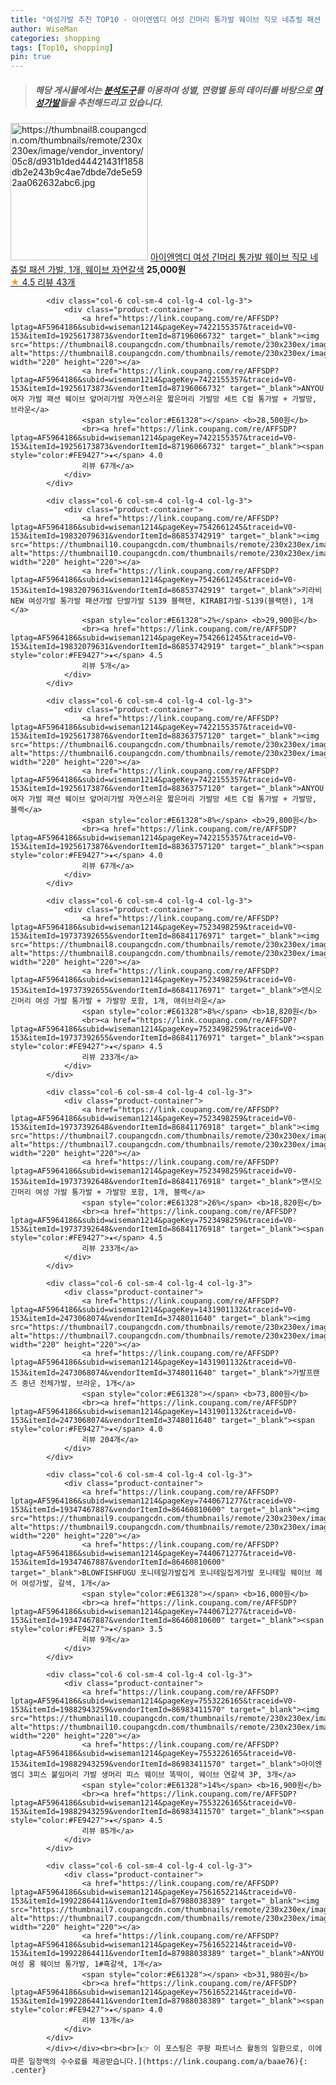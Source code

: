 ```yaml
---
title: "여성가발 추천 TOP10 - 아이엔엠디 여성 긴머리 통가발 웨이브 직모 네츄럴 패션 가발, 1개, 웨이브 자연갈색"
author: WiseMan
categories: shopping
tags: [Top10, shopping]
pin: true
---
```


> ##### 해당 게시물에서는 [**분석도구**](https://itemscout.io/)를 이용하여 **성별**, **연령별** 등의 데이터를 바탕으로 [**여성가발**](https://link.coupang.com/a/baae76)들을 추천해드리고 있습니다.
<div class="container"><div class="row">
            <div class="col-6 col-sm-4 col-lg-4 col-lg-3">
                <div class="product-container">
                    <a href="https://link.coupang.com/re/AFFSDP?lptag=AF5964186&subid=wiseman1214&pageKey=7718867301&traceid=V0-153&itemId=20710118058&vendorItemId=87781185204" target="_blank"><img src="https://thumbnail8.coupangcdn.com/thumbnails/remote/230x230ex/image/vendor_inventory/05c8/d931b1ded44421431f1858db2e243b9c4ae7dbde7de5e592aa062632abc6.jpg" alt="https://thumbnail8.coupangcdn.com/thumbnails/remote/230x230ex/image/vendor_inventory/05c8/d931b1ded44421431f1858db2e243b9c4ae7dbde7de5e592aa062632abc6.jpg" width="220" height="220"></a>
                    <a href="https://link.coupang.com/re/AFFSDP?lptag=AF5964186&subid=wiseman1214&pageKey=7718867301&traceid=V0-153&itemId=20710118058&vendorItemId=87781185204" target="_blank">아이엔엠디 여성 긴머리 통가발 웨이브 직모 네츄럴 패션 가발, 1개, 웨이브 자연갈색</a>
                    <span style="color:#E61328"></span> <b>25,000원</b>
                    <br><a href="https://link.coupang.com/re/AFFSDP?lptag=AF5964186&subid=wiseman1214&pageKey=7718867301&traceid=V0-153&itemId=20710118058&vendorItemId=87781185204" target="_blank"><span style="color:#FE9427">★</span> 4.5
                    리뷰 43개</a>
                </div>
            </div>
            
            <div class="col-6 col-sm-4 col-lg-4 col-lg-3">
                <div class="product-container">
                    <a href="https://link.coupang.com/re/AFFSDP?lptag=AF5964186&subid=wiseman1214&pageKey=7422155357&traceid=V0-153&itemId=19256173873&vendorItemId=87196066732" target="_blank"><img src="https://thumbnail8.coupangcdn.com/thumbnails/remote/230x230ex/image/vendor_inventory/8dda/6bcaa6edaefaea72cd7049c4599d6e73ecf4fb9d26959b92749a12506231.jpg" alt="https://thumbnail8.coupangcdn.com/thumbnails/remote/230x230ex/image/vendor_inventory/8dda/6bcaa6edaefaea72cd7049c4599d6e73ecf4fb9d26959b92749a12506231.jpg" width="220" height="220"></a>
                    <a href="https://link.coupang.com/re/AFFSDP?lptag=AF5964186&subid=wiseman1214&pageKey=7422155357&traceid=V0-153&itemId=19256173873&vendorItemId=87196066732" target="_blank">ANYOU 여자 가발 패션 웨이브 앞머리가발 자연스러운 짧은머리 가발망 세트 C컬 통가발 + 가발망, 브라운</a>
                    <span style="color:#E61328"></span> <b>28,500원</b>
                    <br><a href="https://link.coupang.com/re/AFFSDP?lptag=AF5964186&subid=wiseman1214&pageKey=7422155357&traceid=V0-153&itemId=19256173873&vendorItemId=87196066732" target="_blank"><span style="color:#FE9427">★</span> 4.0
                    리뷰 67개</a>
                </div>
            </div>
            
            <div class="col-6 col-sm-4 col-lg-4 col-lg-3">
                <div class="product-container">
                    <a href="https://link.coupang.com/re/AFFSDP?lptag=AF5964186&subid=wiseman1214&pageKey=7542661245&traceid=V0-153&itemId=19832079631&vendorItemId=86853742919" target="_blank"><img src="https://thumbnail10.coupangcdn.com/thumbnails/remote/230x230ex/image/vendor_inventory/930e/db978fb8fce05f6f8995b1d3cdf923f24a77e226b8a43f7dfe2356be8cc3.jpg" alt="https://thumbnail10.coupangcdn.com/thumbnails/remote/230x230ex/image/vendor_inventory/930e/db978fb8fce05f6f8995b1d3cdf923f24a77e226b8a43f7dfe2356be8cc3.jpg" width="220" height="220"></a>
                    <a href="https://link.coupang.com/re/AFFSDP?lptag=AF5964186&subid=wiseman1214&pageKey=7542661245&traceid=V0-153&itemId=19832079631&vendorItemId=86853742919" target="_blank">키라비 NEW 여성가발 통가발 패션가발 단발가발 S139 블랙탠, KIRABI가발-S139(블랙탠), 1개</a>
                    <span style="color:#E61328">2%</span> <b>29,900원</b>
                    <br><a href="https://link.coupang.com/re/AFFSDP?lptag=AF5964186&subid=wiseman1214&pageKey=7542661245&traceid=V0-153&itemId=19832079631&vendorItemId=86853742919" target="_blank"><span style="color:#FE9427">★</span> 4.5
                    리뷰 5개</a>
                </div>
            </div>
            
            <div class="col-6 col-sm-4 col-lg-4 col-lg-3">
                <div class="product-container">
                    <a href="https://link.coupang.com/re/AFFSDP?lptag=AF5964186&subid=wiseman1214&pageKey=7422155357&traceid=V0-153&itemId=19256173876&vendorItemId=88363757120" target="_blank"><img src="https://thumbnail6.coupangcdn.com/thumbnails/remote/230x230ex/image/vendor_inventory/76c1/6287aab986a1899bd6b0d214ae88e39e1cd8de7483903f9c299f7996e723.jpg" alt="https://thumbnail6.coupangcdn.com/thumbnails/remote/230x230ex/image/vendor_inventory/76c1/6287aab986a1899bd6b0d214ae88e39e1cd8de7483903f9c299f7996e723.jpg" width="220" height="220"></a>
                    <a href="https://link.coupang.com/re/AFFSDP?lptag=AF5964186&subid=wiseman1214&pageKey=7422155357&traceid=V0-153&itemId=19256173876&vendorItemId=88363757120" target="_blank">ANYOU 여자 가발 패션 웨이브 앞머리가발 자연스러운 짧은머리 가발망 세트 C컬 통가발 + 가발망, 블랙</a>
                    <span style="color:#E61328">8%</span> <b>29,800원</b>
                    <br><a href="https://link.coupang.com/re/AFFSDP?lptag=AF5964186&subid=wiseman1214&pageKey=7422155357&traceid=V0-153&itemId=19256173876&vendorItemId=88363757120" target="_blank"><span style="color:#FE9427">★</span> 4.0
                    리뷰 67개</a>
                </div>
            </div>
            
            <div class="col-6 col-sm-4 col-lg-4 col-lg-3">
                <div class="product-container">
                    <a href="https://link.coupang.com/re/AFFSDP?lptag=AF5964186&subid=wiseman1214&pageKey=7523498259&traceid=V0-153&itemId=19737392655&vendorItemId=86841176971" target="_blank"><img src="https://thumbnail8.coupangcdn.com/thumbnails/remote/230x230ex/image/vendor_inventory/936a/20927f9987ee10589b38e0b3604a00f380ff6809fe6cefb603ef635aa1c0.jpg" alt="https://thumbnail8.coupangcdn.com/thumbnails/remote/230x230ex/image/vendor_inventory/936a/20927f9987ee10589b38e0b3604a00f380ff6809fe6cefb603ef635aa1c0.jpg" width="220" height="220"></a>
                    <a href="https://link.coupang.com/re/AFFSDP?lptag=AF5964186&subid=wiseman1214&pageKey=7523498259&traceid=V0-153&itemId=19737392655&vendorItemId=86841176971" target="_blank">앤시오 긴머리 여성 가발 통가발 + 가발망 포함, 1개, 애쉬브라운</a>
                    <span style="color:#E61328">8%</span> <b>18,820원</b>
                    <br><a href="https://link.coupang.com/re/AFFSDP?lptag=AF5964186&subid=wiseman1214&pageKey=7523498259&traceid=V0-153&itemId=19737392655&vendorItemId=86841176971" target="_blank"><span style="color:#FE9427">★</span> 4.5
                    리뷰 233개</a>
                </div>
            </div>
            
            <div class="col-6 col-sm-4 col-lg-4 col-lg-3">
                <div class="product-container">
                    <a href="https://link.coupang.com/re/AFFSDP?lptag=AF5964186&subid=wiseman1214&pageKey=7523498259&traceid=V0-153&itemId=19737392648&vendorItemId=86841176918" target="_blank"><img src="https://thumbnail7.coupangcdn.com/thumbnails/remote/230x230ex/image/vendor_inventory/3b0a/e8a8ff0b2bb85b8b924c2709483d7cf1a980d7b7870dd2a70c9d64d88b4e.jpg" alt="https://thumbnail7.coupangcdn.com/thumbnails/remote/230x230ex/image/vendor_inventory/3b0a/e8a8ff0b2bb85b8b924c2709483d7cf1a980d7b7870dd2a70c9d64d88b4e.jpg" width="220" height="220"></a>
                    <a href="https://link.coupang.com/re/AFFSDP?lptag=AF5964186&subid=wiseman1214&pageKey=7523498259&traceid=V0-153&itemId=19737392648&vendorItemId=86841176918" target="_blank">앤시오 긴머리 여성 가발 통가발 + 가발망 포함, 1개, 블랙</a>
                    <span style="color:#E61328">26%</span> <b>18,820원</b>
                    <br><a href="https://link.coupang.com/re/AFFSDP?lptag=AF5964186&subid=wiseman1214&pageKey=7523498259&traceid=V0-153&itemId=19737392648&vendorItemId=86841176918" target="_blank"><span style="color:#FE9427">★</span> 4.5
                    리뷰 233개</a>
                </div>
            </div>
            
            <div class="col-6 col-sm-4 col-lg-4 col-lg-3">
                <div class="product-container">
                    <a href="https://link.coupang.com/re/AFFSDP?lptag=AF5964186&subid=wiseman1214&pageKey=1431901132&traceid=V0-153&itemId=2473068074&vendorItemId=3748011640" target="_blank"><img src="https://thumbnail7.coupangcdn.com/thumbnails/remote/230x230ex/image/vendor_inventory/88a7/67e1f20a5aff67213705c7975bf96ff742de35c5926f5e3d2f6fcbcfea3f.jpg" alt="https://thumbnail7.coupangcdn.com/thumbnails/remote/230x230ex/image/vendor_inventory/88a7/67e1f20a5aff67213705c7975bf96ff742de35c5926f5e3d2f6fcbcfea3f.jpg" width="220" height="220"></a>
                    <a href="https://link.coupang.com/re/AFFSDP?lptag=AF5964186&subid=wiseman1214&pageKey=1431901132&traceid=V0-153&itemId=2473068074&vendorItemId=3748011640" target="_blank">가발프랜즈 중년 전체가발, 브라운, 1개</a>
                    <span style="color:#E61328"></span> <b>73,800원</b>
                    <br><a href="https://link.coupang.com/re/AFFSDP?lptag=AF5964186&subid=wiseman1214&pageKey=1431901132&traceid=V0-153&itemId=2473068074&vendorItemId=3748011640" target="_blank"><span style="color:#FE9427">★</span> 4.0
                    리뷰 204개</a>
                </div>
            </div>
            
            <div class="col-6 col-sm-4 col-lg-4 col-lg-3">
                <div class="product-container">
                    <a href="https://link.coupang.com/re/AFFSDP?lptag=AF5964186&subid=wiseman1214&pageKey=7440671277&traceid=V0-153&itemId=19347467887&vendorItemId=86460810600" target="_blank"><img src="https://thumbnail9.coupangcdn.com/thumbnails/remote/230x230ex/image/vendor_inventory/4808/3116996bc226ff8d733b4ef33f2ae0de10874cef330227fb98a73ff51259.jpg" alt="https://thumbnail9.coupangcdn.com/thumbnails/remote/230x230ex/image/vendor_inventory/4808/3116996bc226ff8d733b4ef33f2ae0de10874cef330227fb98a73ff51259.jpg" width="220" height="220"></a>
                    <a href="https://link.coupang.com/re/AFFSDP?lptag=AF5964186&subid=wiseman1214&pageKey=7440671277&traceid=V0-153&itemId=19347467887&vendorItemId=86460810600" target="_blank">BLOWFISHFUGU 포니테일가발집게 포니테일집게가발 포니테일 웨이브 헤어 여성가발, 갈색, 1개</a>
                    <span style="color:#E61328"></span> <b>16,000원</b>
                    <br><a href="https://link.coupang.com/re/AFFSDP?lptag=AF5964186&subid=wiseman1214&pageKey=7440671277&traceid=V0-153&itemId=19347467887&vendorItemId=86460810600" target="_blank"><span style="color:#FE9427">★</span> 3.5
                    리뷰 9개</a>
                </div>
            </div>
            
            <div class="col-6 col-sm-4 col-lg-4 col-lg-3">
                <div class="product-container">
                    <a href="https://link.coupang.com/re/AFFSDP?lptag=AF5964186&subid=wiseman1214&pageKey=7553226165&traceid=V0-153&itemId=19882943259&vendorItemId=86983411570" target="_blank"><img src="https://thumbnail10.coupangcdn.com/thumbnails/remote/230x230ex/image/vendor_inventory/b763/359c7edb1f86c6e9731b8ff77ec9f8a1959b554888a2ec253f5766530e8b.jpg" alt="https://thumbnail10.coupangcdn.com/thumbnails/remote/230x230ex/image/vendor_inventory/b763/359c7edb1f86c6e9731b8ff77ec9f8a1959b554888a2ec253f5766530e8b.jpg" width="220" height="220"></a>
                    <a href="https://link.coupang.com/re/AFFSDP?lptag=AF5964186&subid=wiseman1214&pageKey=7553226165&traceid=V0-153&itemId=19882943259&vendorItemId=86983411570" target="_blank">아이엔엠디 3피스 붙임머리 가발 생머리 피스 웨이브 똑딱이, 웨이브 연갈색 3P, 3개</a>
                    <span style="color:#E61328">14%</span> <b>16,900원</b>
                    <br><a href="https://link.coupang.com/re/AFFSDP?lptag=AF5964186&subid=wiseman1214&pageKey=7553226165&traceid=V0-153&itemId=19882943259&vendorItemId=86983411570" target="_blank"><span style="color:#FE9427">★</span> 4.5
                    리뷰 85개</a>
                </div>
            </div>
            
            <div class="col-6 col-sm-4 col-lg-4 col-lg-3">
                <div class="product-container">
                    <a href="https://link.coupang.com/re/AFFSDP?lptag=AF5964186&subid=wiseman1214&pageKey=7561652214&traceid=V0-153&itemId=19922864411&vendorItemId=87988038389" target="_blank"><img src="https://thumbnail7.coupangcdn.com/thumbnails/remote/230x230ex/image/vendor_inventory/9b8d/ab3ecde2ad58698b4a3f21a764a8b9c412ea56d6ad68ae182bbcfabbc1bf.jpg" alt="https://thumbnail7.coupangcdn.com/thumbnails/remote/230x230ex/image/vendor_inventory/9b8d/ab3ecde2ad58698b4a3f21a764a8b9c412ea56d6ad68ae182bbcfabbc1bf.jpg" width="220" height="220"></a>
                    <a href="https://link.coupang.com/re/AFFSDP?lptag=AF5964186&subid=wiseman1214&pageKey=7561652214&traceid=V0-153&itemId=19922864411&vendorItemId=87988038389" target="_blank">ANYOU 여성 롱 웨이브 통가발, 1#흑갈색, 1개</a>
                    <span style="color:#E61328"></span> <b>31,980원</b>
                    <br><a href="https://link.coupang.com/re/AFFSDP?lptag=AF5964186&subid=wiseman1214&pageKey=7561652214&traceid=V0-153&itemId=19922864411&vendorItemId=87988038389" target="_blank"><span style="color:#FE9427">★</span> 4.0
                    리뷰 13개</a>
                </div>
            </div>
            </div></div><br><br>[👉 이 포스팅은 쿠팡 파트너스 활동의 일환으로, 이에 따른 일정액의 수수료를 제공받습니다.](https://link.coupang.com/a/baae76){: .center}